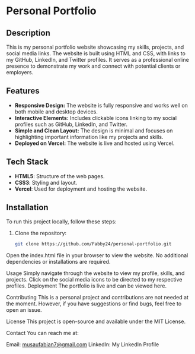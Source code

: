# Personal Portfolio

## Description
This is my personal portfolio website showcasing my skills, projects, and social media links. The website is built using HTML and CSS, with links to my GitHub, LinkedIn, and Twitter profiles. It serves as a professional online presence to demonstrate my work and connect with potential clients or employers.

## Features
- **Responsive Design:** The website is fully responsive and works well on both mobile and desktop devices.
- **Interactive Elements:** Includes clickable icons linking to my social profiles such as GitHub, LinkedIn, and Twitter.
- **Simple and Clean Layout:** The design is minimal and focuses on highlighting important information like my projects and skills.
- **Deployed on Vercel:** The website is live and hosted using Vercel.

## Tech Stack
- **HTML5**: Structure of the web pages.
- **CSS3**: Styling and layout.
- **Vercel**: Used for deployment and hosting the website.

## Installation
To run this project locally, follow these steps:

1. Clone the repository:
   ```bash
   git clone https://github.com/Fabby24/personal-portfolio.git
Open the index.html file in your browser to view the website.
No additional dependencies or installations are required.

Usage
Simply navigate through the website to view my profile, skills, and projects.
Click on the social media icons to be directed to my respective profiles.
Deployment
The portfolio is live and can be viewed here.

Contributing
This is a personal project and contributions are not needed at the moment. However, if you have suggestions or find bugs, feel free to open an issue.

License
This project is open-source and available under the MIT License.

Contact
You can reach me at:

Email: musaufabian7@gmail.com
LinkedIn: My LinkedIn Profile
